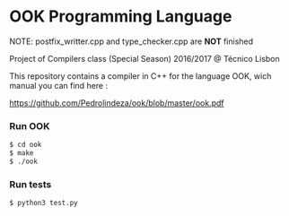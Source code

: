 # OOK Programming Language

NOTE: postfix_writter.cpp and type_checker.cpp are <b>NOT</b> finished

Project of Compilers class (Special Season) 2016/2017 @ Técnico Lisbon

This repository contains a compiler in C++ for the language OOK, wich manual you can find here :

https://github.com/Pedrolindeza/ook/blob/master/ook.pdf

### Run OOK
```sh
$ cd ook
$ make
$ ./ook
```

### Run tests

```sh
$ python3 test.py
```
